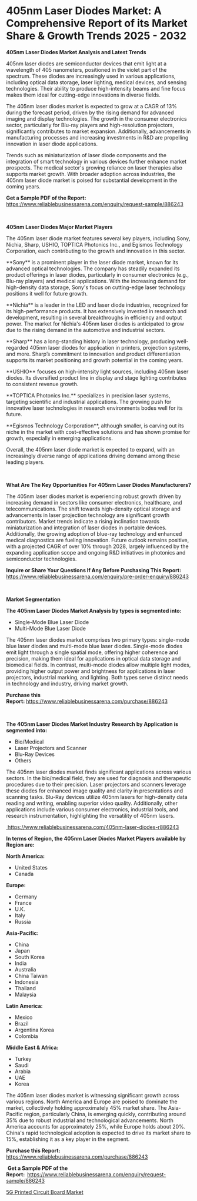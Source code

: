 <p><h1>405nm Laser Diodes Market: A Comprehensive Report of its Market Share & Growth Trends 2025 - 2032</h1></p><p><strong>405nm Laser Diodes Market Analysis and Latest Trends</strong></p>
<p><p>405nm laser diodes are semiconductor devices that emit light at a wavelength of 405 nanometers, positioned in the violet part of the spectrum. These diodes are increasingly used in various applications, including optical data storage, laser lighting, medical devices, and sensing technologies. Their ability to produce high-intensity beams and fine focus makes them ideal for cutting-edge innovations in diverse fields.</p><p>The 405nm laser diodes market is expected to grow at a CAGR of 13% during the forecast period, driven by the rising demand for advanced imaging and display technologies. The growth in the consumer electronics sector, particularly for Blu-ray players and high-resolution projectors, significantly contributes to market expansion. Additionally, advancements in manufacturing processes and increasing investments in R&D are propelling innovation in laser diode applications.</p><p>Trends such as miniaturization of laser diode components and the integration of smart technology in various devices further enhance market prospects. The medical sector's growing reliance on laser therapies also supports market growth. With broader adoption across industries, the 405nm laser diode market is poised for substantial development in the coming years.</p></p>
<p><strong>Get a Sample PDF of the Report:&nbsp;</strong> <a href="https://www.reliablebusinessarena.com/enquiry/request-sample/886243?utm_campaign=1143&utm_medium=2&utm_source=Github&utm_content=ia&utm_term=11022025&utm_id=405nm-laser-diodes">https://www.reliablebusinessarena.com/enquiry/request-sample/886243</a></p>
<p>&nbsp;</p>
<p><strong>405nm Laser Diodes Major Market Players</strong></p>
<p><p>The 405nm laser diode market features several key players, including Sony, Nichia, Sharp, USHIO, TOPTICA Photonics Inc., and Egismos Technology Corporation, each contributing to the growth and innovation in this sector.</p><p>**Sony** is a prominent player in the laser diode market, known for its advanced optical technologies. The company has steadily expanded its product offerings in laser diodes, particularly in consumer electronics (e.g., Blu-ray players) and medical applications. With the increasing demand for high-density data storage, Sony's focus on cutting-edge laser technology positions it well for future growth.</p><p>**Nichia** is a leader in the LED and laser diode industries, recognized for its high-performance products. It has extensively invested in research and development, resulting in several breakthroughs in efficiency and output power. The market for Nichia's 405nm laser diodes is anticipated to grow due to the rising demand in the automotive and industrial sectors.</p><p>**Sharp** has a long-standing history in laser technology, producing well-regarded 405nm laser diodes for application in printers, projection systems, and more. Sharp’s commitment to innovation and product differentiation supports its market positioning and growth potential in the coming years.</p><p>**USHIO** focuses on high-intensity light sources, including 405nm laser diodes. Its diversified product line in display and stage lighting contributes to consistent revenue growth.</p><p>**TOPTICA Photonics Inc.** specializes in precision laser systems, targeting scientific and industrial applications. The growing push for innovative laser technologies in research environments bodes well for its future.</p><p>**Egismos Technology Corporation**, although smaller, is carving out its niche in the market with cost-effective solutions and has shown promise for growth, especially in emerging applications. </p><p>Overall, the 405nm laser diode market is expected to expand, with an increasingly diverse range of applications driving demand among these leading players.</p></p>
<p>&nbsp;</p>
<p><strong>What Are The Key Opportunities For 405nm Laser Diodes Manufacturers?</strong></p>
<p><p>The 405nm laser diodes market is experiencing robust growth driven by increasing demand in sectors like consumer electronics, healthcare, and telecommunications. The shift towards high-density optical storage and advancements in laser projection technology are significant growth contributors. Market trends indicate a rising inclination towards miniaturization and integration of laser diodes in portable devices. Additionally, the growing adoption of blue-ray technology and enhanced medical diagnostics are fueling innovation. Future outlook remains positive, with a projected CAGR of over 10% through 2028, largely influenced by the expanding application scope and ongoing R&D initiatives in photonics and semiconductor technologies.</p></p>
<p><strong>Inquire or Share Your Questions If Any Before Purchasing This Report:</strong> <a href="https://www.reliablebusinessarena.com/enquiry/pre-order-enquiry/886243?utm_campaign=1143&utm_medium=2&utm_source=Github&utm_content=ia&utm_term=11022025&utm_id=405nm-laser-diodes">https://www.reliablebusinessarena.com/enquiry/pre-order-enquiry/886243</a></p>
<p>&nbsp;</p>
<p><strong>Market Segmentation</strong></p>
<p><strong>The 405nm Laser Diodes Market Analysis by types is segmented into:</strong></p>
<p><ul><li>Single-Mode Blue Laser Diode</li><li>Multi-Mode Blue Laser Diode</li></ul></p>
<p><p>The 405nm laser diodes market comprises two primary types: single-mode blue laser diodes and multi-mode blue laser diodes. Single-mode diodes emit light through a single spatial mode, offering higher coherence and precision, making them ideal for applications in optical data storage and biomedical fields. In contrast, multi-mode diodes allow multiple light modes, providing higher output power and brightness for applications in laser projectors, industrial marking, and lighting. Both types serve distinct needs in technology and industry, driving market growth.</p></p>
<p><strong>Purchase this Report:&nbsp;</strong><a href="https://www.reliablebusinessarena.com/purchase/886243?utm_campaign=1143&utm_medium=2&utm_source=Github&utm_content=ia&utm_term=11022025&utm_id=405nm-laser-diodes">https://www.reliablebusinessarena.com/purchase/886243</a></p>
<p>&nbsp;</p>
<p><strong>The 405nm Laser Diodes Market Industry Research by Application is segmented into:</strong></p>
<p><ul><li>Bio/Medical</li><li>Laser Projectors and Scanner</li><li>Blu-Ray Devices</li><li>Others</li></ul></p>
<p><p>The 405nm laser diodes market finds significant applications across various sectors. In the bio/medical field, they are used for diagnosis and therapeutic procedures due to their precision. Laser projectors and scanners leverage these diodes for enhanced image quality and clarity in presentations and scanning tasks. Blu-Ray devices utilize 405nm lasers for high-density data reading and writing, enabling superior video quality. Additionally, other applications include various consumer electronics, industrial tools, and research instrumentation, highlighting the versatility of 405nm lasers.</p></p>
<p><a href="https://www.reliablebusinessarena.com/405nm-laser-diodes-r886243?utm_campaign=1143&utm_medium=2&utm_source=Github&utm_content=ia&utm_term=11022025&utm_id=405nm-laser-diodes">&nbsp;https://www.reliablebusinessarena.com/405nm-laser-diodes-r886243</a></p>
<p><strong>In terms of Region, the 405nm Laser Diodes Market Players available by Region are:</strong></p>
<p>
    <p> <strong> North America: </strong>
        <ul>
            <li>United States</li>
            <li>Canada</li>
        </ul>
        </p> 
    <p> <strong> Europe: </strong>
        <ul>
            <li>Germany</li>
            <li>France</li>
            <li>U.K.</li>
            <li>Italy</li>
            <li>Russia</li>
        </ul>
        </p> 
    <p> <strong> Asia-Pacific: </strong>
        <ul>
            <li>China</li>
            <li>Japan</li>
            <li>South Korea</li>
            <li>India</li>
            <li>Australia</li>
            <li>China Taiwan</li>
            <li>Indonesia</li>
            <li>Thailand</li>
            <li>Malaysia</li>
        </ul>
        </p> 
    <p> <strong> Latin America: </strong>
        <ul>
            <li>Mexico</li>
            <li>Brazil</li>
            <li>Argentina Korea</li>
            <li>Colombia</li>
        </ul>
        </p> 
    <p> <strong> Middle East & Africa: </strong>
        <ul>
            <li>Turkey</li>
            <li>Saudi</li>
            <li>Arabia</li>
            <li>UAE</li>
            <li>Korea</li>
        </ul>
    </p>
    </p>
<p><p>The 405nm laser diodes market is witnessing significant growth across various regions. North America and Europe are poised to dominate the market, collectively holding approximately 45% market share. The Asia-Pacific region, particularly China, is emerging quickly, contributing around 35% due to robust industrial and technological advancements. North America accounts for approximately 25%, while Europe holds about 20%. China's rapid technological adoption is expected to drive its market share to 15%, establishing it as a key player in the segment.</p></p>
<p><strong>Purchase this Report: </strong><a href="https://www.reliablebusinessarena.com/purchase/886243?utm_campaign=1143&utm_medium=2&utm_source=Github&utm_content=ia&utm_term=11022025&utm_id=405nm-laser-diodes">https://www.reliablebusinessarena.com/purchase/886243</a></p>
<p>&nbsp;<strong>Get a Sample PDF of the Report:&nbsp;&nbsp;</strong><a href="https://www.reliablebusinessarena.com/enquiry/request-sample/886243?utm_campaign=1143&utm_medium=2&utm_source=Github&utm_content=ia&utm_term=11022025&utm_id=405nm-laser-diodes">https://www.reliablebusinessarena.com/enquiry/request-sample/886243</a></p>
<p><strong></strong></p>
<p><p><a href="https://github.com/yoshih12/Market-Research-Report-List-4/blob/main/5g-printed-circuit-board-market.md?utm_campaign=1143&utm_medium=2&utm_source=Github&utm_content=ia&utm_term=11022025&utm_id=405nm-laser-diodes">5G Printed Circuit Board Market</a></p></p>